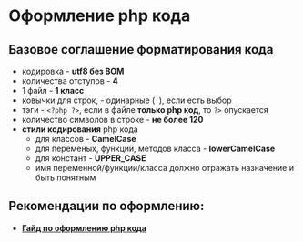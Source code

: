# Оформление php кода

## Базовое соглашение форматирования кода

* кодировка - **utf8 без BOM**
* количества отступов - **4**
* 1 файл - **1 класс**
* ковычки для строк, - одинарные (`'`), если есть выбор
* тэги - ```<?php ?>```, если в файле **только php код**, то ```?>``` опускается
* количество символов в строке - **не более 120**
* **стили кодирования** php кода
    * для классов - **CamelCase**
    * для переменых, функций, методов класса - **lowerCamelCase**
    * для констант - **UPPER_CASE**
    * имя переменной/функции/класса должно отражать назначение и быть понятным

## Рекомендации по оформлению:

* **[Гайд по оформлению php кода](https://www.mousedc.ru/learning/34-operatsii-stroka-php)**